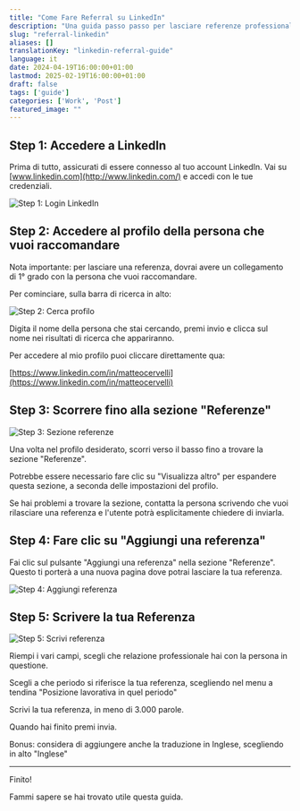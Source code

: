 ```yaml
---
title: "Come Fare Referral su LinkedIn"
description: "Una guida passo passo per lasciare referenze professionali su LinkedIn"
slug: "referral-linkedin"
aliases: []
translationKey: "linkedin-referral-guide"
language: it
date: 2024-04-19T16:00:00+01:00
lastmod: 2025-02-19T16:00:00+01:00
draft: false
tags: ['guide']
categories: ['Work', 'Post']
featured_image: ""
---
```


## Step 1: Accedere a LinkedIn

Prima di tutto, assicurati di essere connesso al tuo account LinkedIn. Vai su [www.linkedin.com](http://www.linkedin.com/) e accedi con le tue credenziali.

![Step 1: Login LinkedIn](/images/linkedin-referral/1.png)

## Step 2: Accedere al profilo della persona che vuoi raccomandare

Nota importante: per lasciare una referenza, dovrai avere un collegamento di 1° grado con la persona che vuoi raccomandare.

Per cominciare, sulla barra di ricerca in alto:

![Step 2: Cerca profilo](/images/linkedin-referral/2.png)

Digita il nome della persona che stai cercando, premi invio e clicca sul nome nei risultati di ricerca che appariranno.

Per accedere al mio profilo puoi cliccare direttamente qua:

[https://www.linkedin.com/in/matteocervelli](https://www.linkedin.com/in/matteocervelli)

## Step 3: Scorrere fino alla sezione "Referenze"

![Step 3: Sezione referenze](/images/linkedin-referral/3.png)

Una volta nel profilo desiderato, scorri verso il basso fino a trovare la sezione "Referenze".

Potrebbe essere necessario fare clic su "Visualizza altro" per espandere questa sezione, a seconda delle impostazioni del profilo.

Se hai problemi a trovare la sezione, contatta la persona scrivendo che vuoi rilasciare una referenza e l'utente potrà esplicitamente chiedere di inviarla.

## Step 4: Fare clic su "Aggiungi una referenza"

Fai clic sul pulsante "Aggiungi una referenza" nella sezione "Referenze". Questo ti porterà a una nuova pagina dove potrai lasciare la tua referenza.

![Step 4: Aggiungi referenza](/images/linkedin-referral/4.png)

## Step 5: Scrivere la tua Referenza

![Step 5: Scrivi referenza](/images/linkedin-referral/5.png)

Riempi i vari campi, scegli che relazione professionale hai con la persona in questione.

Scegli a che periodo si riferisce la tua referenza, scegliendo nel menu a tendina "Posizione lavorativa in quel periodo"

Scrivi la tua referenza, in meno di 3.000 parole.

Quando hai finito premi invia.

Bonus: considera di aggiungere anche la traduzione in Inglese, scegliendo in alto "Inglese"

---

Finito!

Fammi sapere se hai trovato utile questa guida.
